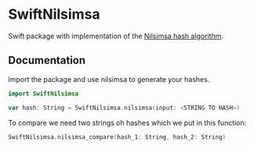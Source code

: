 # SwiftNilsimsa

Swift package with implementation of the [Nilsimsa hash algorithm](https://en.wikipedia.org/wiki/Nilsimsa_Hash).

## Documentation

Import the package and use nilsimsa to generate your hashes.
```SWIFT
import SwiftNilsimsa

var hash: String = SwiftNilsimsa.nilsimsa(input: <STRING TO HASH>)
```

To compare we need two strings oh hashes which we put in this function:
```SWIFT
SwiftNilsimsa.nilsimsa_compare(hash_1: String, hash_2: String) 
```
